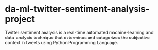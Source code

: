 # da-ml-twitter-sentiment-analysis-project
Twitter sentiment analysis is a real-time automated machine-learning and data-analysis technique that determines and categorizes the subjective context in tweets using Python Programming Language. 
